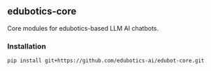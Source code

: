 ## edubotics-core

Core modules for edubotics-based LLM AI chatbots.

### Installation

```bash
pip install git+https://github.com/edubotics-ai/edubot-core.git
```